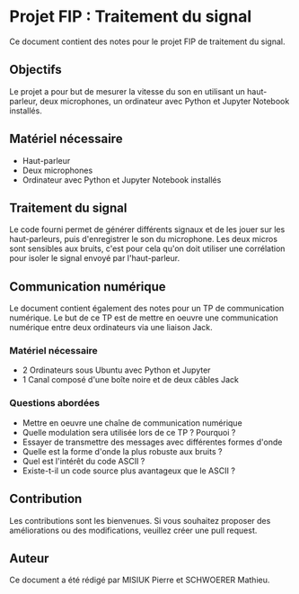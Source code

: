 # Projet FIP : Traitement du signal

Ce document contient des notes pour le projet FIP de traitement du signal.

## Objectifs

Le projet a pour but de mesurer la vitesse du son en utilisant un haut-parleur, deux microphones, un ordinateur avec Python et Jupyter Notebook installés.

## Matériel nécessaire

- Haut-parleur
- Deux microphones
- Ordinateur avec Python et Jupyter Notebook installés

## Traitement du signal

Le code fourni permet de générer différents signaux et de les jouer sur les haut-parleurs, puis d'enregistrer le son du microphone. Les deux micros sont sensibles aux bruits, c'est pour cela qu'on doit utiliser une corrélation pour isoler le signal envoyé par l'haut-parleur.

## Communication numérique

Le document contient également des notes pour un TP de communication numérique. Le but de ce TP est de mettre en oeuvre une communication numérique entre deux ordinateurs via une liaison Jack.

### Matériel nécessaire

- 2 Ordinateurs sous Ubuntu avec Python et Jupyter
- 1 Canal composé d'une boîte noire et de deux câbles Jack

### Questions abordées

- Mettre en oeuvre une chaîne de communication numérique
- Quelle modulation sera utilisée lors de ce TP ? Pourquoi ?
- Essayer de transmettre des messages avec différentes formes d'onde
- Quelle est la forme d'onde la plus robuste aux bruits ?
- Quel est l'intérêt du code ASCII ?
- Existe-t-il un code source plus avantageux que le ASCII ?

## Contribution

Les contributions sont les bienvenues. Si vous souhaitez proposer des améliorations ou des modifications, veuillez créer une pull request.

## Auteur

Ce document a été rédigé par MISIUK Pierre et SCHWOERER Mathieu.